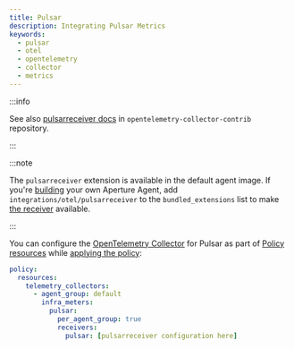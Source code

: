 ```yaml
---
title: Pulsar
description: Integrating Pulsar Metrics
keywords:
  - pulsar
  - otel
  - opentelemetry
  - collector
  - metrics
---
```


:::info

See also [pulsarreceiver docs][receiver] in `opentelemetry-collector-contrib`
repository.

:::

:::note

The `pulsarreceiver` extension is available in the default agent image. If
you're [building][build] your own Aperture Agent, add
`integrations/otel/pulsarreceiver` to the `bundled_extensions` list to make [the
receiver][receiver] available.

:::

You can configure the [OpenTelemetry Collector][opentelemetry-collector] for
Pulsar as part of [Policy resources][policy-resources] while [applying the
policy][applying-policy]:

```yaml
policy:
  resources:
    telemetry_collectors:
      - agent_group: default
        infra_meters:
          pulsar:
            per_agent_group: true
            receivers:
              pulsar: [pulsarreceiver configuration here]
```

[build]: /reference/aperturectl/build/agent/agent.md
[receiver]:
  https://github.com/open-telemetry/opentelemetry-collector-contrib/tree/main/receiver/pulsarreceiver
[opentelemetry-collector]: /reference/configuration/spec.md#telemetry-collector
[applying-policy]: /use-cases/use-cases.md
[policy-resources]: /reference/configuration/spec.md#resources
